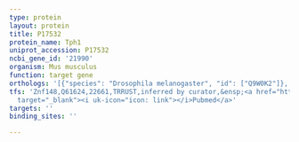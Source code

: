```yaml
---
type: protein
layout: protein
title: P17532
protein_name: Tph1
uniprot_accession: P17532
ncbi_gene_id: '21990'
organism: Mus musculus
function: target gene
orthologs: '[{"species": "Drosophila melanogaster", "id": ["Q9W0K2"]}, {"species": "Caenorhabditis elegans", "id": ["<a href=\"/protein/g5eed8\">G5EED8</a>"]}, {"species": "Homo sapiens", "id": ["<a href=\"/protein/p17752\">P17752</a>"]}, {"species": "Rattus norvegicus", "id": ["P09810"]}]'
tfs: 'Znf148,Q61624,22661,TRRUST,inferred by curator,&ensp;<a href="https://www.ncbi.nlm.nih.gov/pubmed/?term=29087512%5Buid%5D+OR+23395646%5Buid%5D"
  target="_blank"><i uk-icon="icon: link"></i>Pubmed</a>'
targets: ''
binding_sites: ''

---
```

